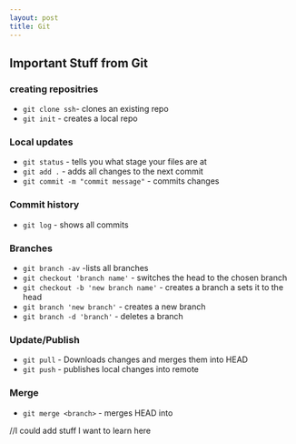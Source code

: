 ```yaml
---
layout: post
title: Git
---
```


## Important Stuff from Git

### creating repositries
* `git clone ssh`- clones an existing repo
* `git init` - creates a local repo

### Local updates
* `git status` - tells you what stage your files are at
* `git add .` - adds all changes to the next commit
* `git commit -m "commit message"` - commits changes

### Commit history
* `git log` - shows all commits

### Branches
* `git branch -av` -lists all branches
* `git checkout 'branch name'` - switches the head to the chosen branch
* `git checkout -b 'new branch name'` - creates a branch a sets it to the head
* `git branch 'new branch'` - creates a new branch
* `git branch -d 'branch'` - deletes a branch

### Update/Publish
* `git pull` - Downloads changes and merges them into HEAD
* `git push` - publishes local changes into remote

### Merge
* `git merge <branch>` - merges HEAD into <branch>
  
//I could add stuff I want to learn here
